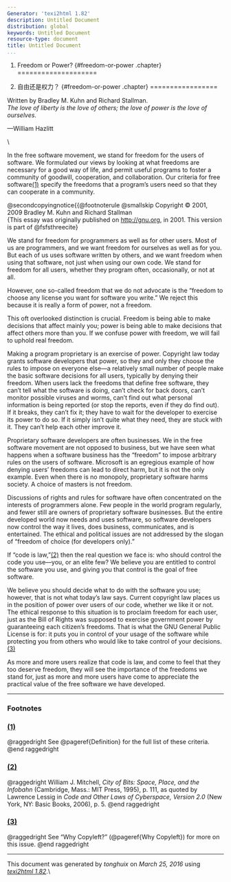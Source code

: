 ```yaml
---
Generator: 'texi2html 1.82'
description: Untitled Document
distribution: global
keywords: Untitled Document
resource-type: document
title: Untitled Document
...
```


1. Freedom or Power? {#freedom-or-power .chapter}
====================

1. 自由还是权力？ {#freedom-or-power .chapter}
=================

Written by Bradley M. Kuhn and Richard Stallman.\
 *The love of liberty is the love of others; the love of power is the
love of ourselves.*

—William Hazlitt

\

In the free software movement, we stand for freedom for the users of
software. We formulated our views by looking at what freedoms are
necessary for a good way of life, and permit useful programs to foster a
community of goodwill, cooperation, and collaboration. Our criteria for
free software[(1)](#FOOT1) specify the freedoms that a program’s users
need so that they can cooperate in a community.

@secondcopyingnotice{{@footnoterule @smallskip Copyright © 2001, 2009
Bradley M. Kuhn and Richard Stallman\
 {This essay was originally published on <http://gnu.org>, in 2001. This
version is part of @fsfsthreecite}

We stand for freedom for programmers as well as for other users. Most of
us are programmers, and we want freedom for ourselves as well as for
you. But each of us uses software written by others, and we want freedom
when using that software, not just when using our own code. We stand for
freedom for all users, whether they program often, occasionally, or not
at all.

However, one so-called freedom that we do not advocate is the “freedom
to choose any license you want for software you write.” We reject this
because it is really a form of power, not a freedom.

This oft overlooked distinction is crucial. Freedom is being able to
make decisions that affect mainly you; power is being able to make
decisions that affect others more than you. If we confuse power with
freedom, we will fail to uphold real freedom.

Making a program proprietary is an exercise of power. Copyright law
today grants software developers that power, so they and only they
choose the rules to impose on everyone else—a relatively small number of
people make the basic software decisions for all users, typically by
denying their freedom. When users lack the freedoms that define free
software, they can’t tell what the software is doing, can’t check for
back doors, can’t monitor possible viruses and worms, can’t find out
what personal information is being reported (or stop the reports, even
if they do find out). If it breaks, they can’t fix it; they have to wait
for the developer to exercise its power to do so. If it simply isn’t
quite what they need, they are stuck with it. They can’t help each other
improve it.

Proprietary software developers are often businesses. We in the free
software movement are not opposed to business, but we have seen what
happens when a software business has the “freedom” to impose arbitrary
rules on the users of software. Microsoft is an egregious example of how
denying users’ freedoms can lead to direct harm, but it is not the only
example. Even when there is no monopoly, proprietary software harms
society. A choice of masters is not freedom.

Discussions of rights and rules for software have often concentrated on
the interests of programmers alone. Few people in the world program
regularly, and fewer still are owners of proprietary software
businesses. But the entire developed world now needs and uses software,
so software developers now control the way it lives, does business,
communicates, and is entertained. The ethical and political issues are
not addressed by the slogan of “freedom of choice (for developers
only).”

If “code is law,”[(2)](#FOOT2) then the real question we face is: who
should control the code you use—you, or an elite few? We believe you are
entitled to control the software you use, and giving you that control is
the goal of free software.

We believe you should decide what to do with the software you use;
however, that is not what today’s law says. Current copyright law places
us in the position of power over users of our code, whether we like it
or not. The ethical response to this situation is to proclaim freedom
for each user, just as the Bill of Rights was supposed to exercise
government power by guaranteeing each citizen’s freedoms. That is what
the GNU General Public License is for: it puts you in control of your
usage of the software while protecting you from others who would like to
take control of your decisions.[(3)](#FOOT3)

As more and more users realize that code is law, and come to feel that
they too deserve freedom, they will see the importance of the freedoms
we stand for, just as more and more users have come to appreciate the
practical value of the free software we have developed.

<div class="footnote">

------------------------------------------------------------------------

### Footnotes

### [(1)](#DOCF1)

@raggedright See @pageref{Definition} for the full list of these
criteria. @end raggedright

### [(2)](#DOCF2)

@raggedright William J. Mitchell, *City of Bits: Space, Place, and the
Infobahn* (Cambridge, Mass.: MIT Press, 1995), p. 111, as quoted by
Lawrence Lessig in *Code and Other Laws of Cyberspace, Version 2.0* (New
York, NY: Basic Books, 2006), p. 5. @end raggedright

### [(3)](#DOCF3)

@raggedright See “Why Copyleft?” (@pageref{Why Copyleft}) for more on
this issue. @end raggedright

</div>

------------------------------------------------------------------------

This document was generated by *tonghuix* on *March 25, 2016* using
[*texi2html 1.82*](http://www.nongnu.org/texi2html/).\
